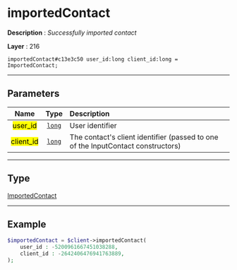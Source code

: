 # importedContact

**Description** : *Successfully imported contact*

**Layer** : 216

```tl
importedContact#c13e3c50 user_id:long client_id:long = ImportedContact;
```

---

## Parameters

| Name | Type | Description |
| :---: | :---: | :--- |
| <mark>user_id</mark> | [`long`](type/long) | User identifier |
| <mark>client_id</mark> | [`long`](type/long) | The contact's client identifier (passed to one of the InputContact constructors) |

---

## Type

[ImportedContact](type/ImportedContact)

---

## Example

```php
$importedContact = $client->importedContact(
	user_id : -5200961667451038288,
	client_id : -2642406476941763889,
);
```